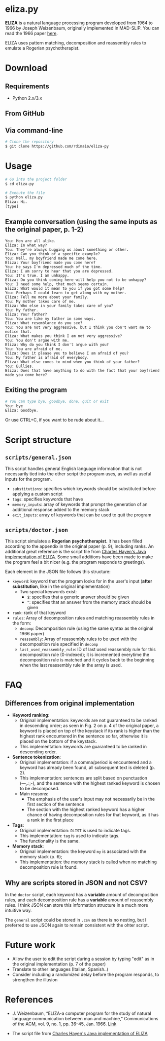 # eliza.py
**ELIZA** is a natural language processing program developed from 1964 to 1966 by Joseph Weizenbaum, originally implemented in MAD-SLIP. You can read the 1966 paper [here](https://dl.acm.org/doi/10.1145/365153.365168). 

ELIZA uses pattern matching, decomposition and reassembly rules to emulate a Rogerian psychotherapist.

# Download
## Requirements
- Python 2.x/3.x

## From GitHub

## Via command-line
```bash
# Clone the repository
$ git clone https://github.com/rdimaio/eliza-py
```

# Usage
```bash
# Go into the project folder
$ cd eliza-py

# Execute the file
$ python eliza.py
Eliza: Hi.
[type]
```

## Example conversation (using the same inputs as the original paper, p. 1-2)
```
You: Men are all alike.
Eliza: In what way?
You: They're always bugging us about something or other.
Eliza: Can you think of a specific example?
You: Well, my boyfriend made me come here.
Eliza: Your boyfriend made you come here?
You: He says I'm depressed much of the time.
Eliza: I am sorry to hear that you are depressed.
You: It's true. I am unhappy.
Eliza: Do you think coming here will help you not to be unhappy?
You: I need some help, that much seems certain.
Eliza: What would it mean to you if you got some help?
You: Perhaps I could learn to get along with my mother.
Eliza: Tell me more about your family.
You: My mother takes care of me.
Eliza: Who else in your family takes care of you?
You: My father.
Eliza: Your father?
You: You are like my father in some ways.
Eliza: What resemblance do you see?
You: You are not very aggressive, but I think you don't want me to notice that.
Eliza: What makes you think I am not very aggressive?
You: You don't argue with me.
Eliza: Why do you think I don't argue with you?
You: You are afraid of me.
Eliza: Does it please you to believe I am afraid of you?
You: My father is afraid of everybody.
Eliza: What else comes to mind when you think of your father?
You: Bullies.
Eliza: Does that have anything to do with the fact that your boyfriend made you come here?
```

## Exiting the program
```bash
# You can type bye, goodbye, done, quit or exit
You: bye
Eliza: Goodbye.
```

Or use CTRL+C, if you want to be rude about it...

# Script structure

## `scripts/general.json`
This script handles general English language information that is not necessarily tied into the other script the program uses,
as well as useful inputs for the program.

- `substitutions`: specifies which keywords should be substituted before applying a custom script
- `tags`: specifies keywords that have
- `memory_inputs`: array of keywords that prompt the generation of an additional response added to the memory stack
- `exit_inputs`: array of keywords that can be used to quit the program

## `scripts/doctor.json`
This script simulates a **Rogerian psychotherapist**.
It has been filled according to the appendix in the original paper (p. 9), including ranks.
An additional great reference is the script file from [Charles Hayen's Java implementation of ELIZA](http://chayden.net/eliza/Eliza.html).
Some small additions have been made to make the program feel a bit nicer (e.g. the program responds to greetings).

Each element in the JSON file follows this structure:
- `keyword`: keyword that the program looks for in the user's input (**after substitution**, like in the original implementation)
    - Two special keywords exist:
        - `$`: specifies that a generic answer should be given
        - `^`: specifies that an answer from the memory stack should be given
- `rank`: rank of that keyword
- `rules`: Array of decomposition rules and matching reassembly rules in the form:
    - `decomp`: Decomposition rule (using the same syntax as the original 1966 paper)
    - `reassembly`: Array of reassembly rules to be used with the decomposition rule specified in `decomp`
    - `last_used_reassembly_rule`: ID of last used reassembly rule for this decomposition rule (0-indexed);
    it is incremented everytime the decomposition rule is matched and it cycles back to the beginning
    when the last reassembly rule in the array is used.


# FAQ

## Differences from original implementation

- **Keyword ranking**:
    - Original implementation: keywords are not guaranteed to be ranked in descending order;
    as seen in Fig. 2 on p. 4 of the original paper, a keyword is placed on top of the keystack
    if its rank is higher than the highest rank encountered in the sentence so far,
    otherwise it is placed on the bottom of the keystack.
    - This implementation: keywords are guaranteed to be ranked in descending order.
- **Sentence tokenization**:
    - Original implementation: if a comma/period is encountered and a keyword has already been found,
    all subsequent text is deleted (p. 2). 
    - This implementation: sentences are split based on punctuation (—,.:;-),
    and the sentence with the highest ranked keyword is chosen to be decomposed.
    - Main reasons:
        - The emphasis of the user's input may not necessarily be in the first section of the sentence
        - The section with the highest ranked keyword has a higher chance of having decomposition rules
        for that keyword, as it has a rank in the first place
- **Tags**:
    - Original implementation: `DLIST` is used to indicate tags.
    - This implementation: `tag` is used to indicate tags.
    - The functionality is the same.
- **Memory stack**:
    - Original implementation: the keyword `my` is associated with the memory stack (p. 6);
    - This implementation: the memory stack is called when no matching decomposition rule is found.

## Why are scripts stored in JSON and not CSV?
In the `doctor` script, each keyword has a **variable** amount of decomposition rules,
and each decomposition rule has a **variable** amount of reassembly rules.
I think JSON can store this information structure in a much more intuitive way.

The `general` script could be stored in `.csv` as there is no nesting,
but I preferred to use JSON again to remain consistent with the ohter script.

# Future work
- Allow the user to edit the script during a session by typing "edit" as in the original implementation (p. 7 of the paper)
- Translate to other languages (Italian, Spanish..)
- Consider including a randomized delay before the program responds, to strengthen the illusion

# References
- J. Weizenbaum, “ELIZA-a computer program for the study of natural language communication between man and machine,” Communications of the ACM, vol. 9, no. 1, pp. 36–45, Jan. 1966. [Link](https://dl.acm.org/doi/10.1145/365153.365168)

- The script file from [Charles Hayen's Java implementation of ELIZA](http://chayden.net/eliza/Eliza.html)